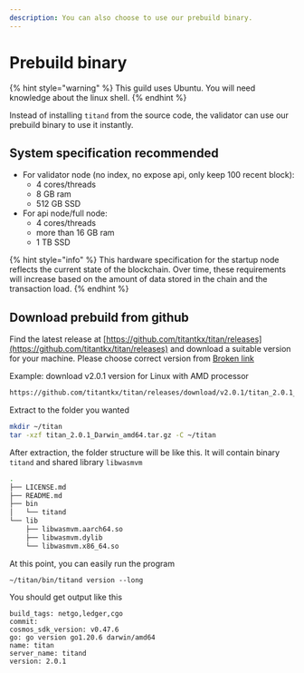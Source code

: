 ```yaml
---
description: You can also choose to use our prebuild binary.
---
```


# Prebuild binary

{% hint style="warning" %}
This guild uses Ubuntu. You will need knowledge about the linux shell.
{% endhint %}

Instead of installing `titand` from the source code, the validator can use our prebuild binary to use it instantly.

## System specification recommended

* For validator node (no index, no expose api, only keep 100 recent block):
  * 4 cores/threads
  * 8 GB ram
  * 512 GB SSD
* For api node/full node:
  * 4 cores/threads
  * more than 16 GB ram
  * 1 TB SSD

{% hint style="info" %}
This hardware specification for the startup node reflects the current state of the blockchain. Over time, these requirements will increase based on the amount of data stored in the chain and the transaction load.
{% endhint %}

## Download prebuild from github

Find the latest release at [https://github.com/titantkx/titan/releases](https://github.com/titantkx/titan/releases) and download a suitable version for your machine. Please choose correct version from [Broken link](broken-reference "mention")

Example: download v2.0.1 version for Linux with AMD processor

```sh
https://github.com/titantkx/titan/releases/download/v2.0.1/titan_2.0.1_Linux_amd64.tar.gz
```

Extract to the folder you wanted

```sh
mkdir ~/titan
tar -xzf titan_2.0.1_Darwin_amd64.tar.gz -C ~/titan
```

After extraction, the folder structure will be like this. It will contain binary `titand` and shared library `libwasmvm`

```sh
.
├── LICENSE.md
├── README.md
├── bin
│   └── titand
└── lib
    ├── libwasmvm.aarch64.so
    ├── libwasmvm.dylib
    └── libwasmvm.x86_64.so
```

At this point, you can easily run the program

```
~/titan/bin/titand version --long
```

You should get output like this

```
build_tags: netgo,ledger,cgo
commit: 
cosmos_sdk_version: v0.47.6
go: go version go1.20.6 darwin/amd64
name: titan
server_name: titand
version: 2.0.1
```
